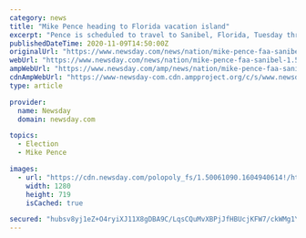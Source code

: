 ```yaml
---
category: news
title: "Mike Pence heading to Florida vacation island"
excerpt: "Pence is scheduled to travel to Sanibel, Florida, Tuesday through Saturday, according to the Federal Aviation Administration."
publishedDateTime: 2020-11-09T14:50:00Z
originalUrl: "https://www.newsday.com/news/nation/mike-pence-faa-sanibel-1.50061089"
webUrl: "https://www.newsday.com/news/nation/mike-pence-faa-sanibel-1.50061089"
ampWebUrl: "https://www.newsday.com/amp/news/nation/mike-pence-faa-sanibel-1.50061089"
cdnAmpWebUrl: "https://www-newsday-com.cdn.ampproject.org/c/s/www.newsday.com/amp/news/nation/mike-pence-faa-sanibel-1.50061089"
type: article

provider:
  name: Newsday
  domain: newsday.com

topics:
  - Election
  - Mike Pence

images:
  - url: "https://cdn.newsday.com/polopoly_fs/1.50061090.1604940614!/httpImage/image.jpg_gen/derivatives/landscape_1280/image.jpg"
    width: 1280
    height: 719
    isCached: true

secured: "hubsv8yj1eZ+O4ryiXJ11X8gDBA9C/LqsCQuMvXBPjJfHBUcjKFW7/ckWMg1Y1HttDueVsJX+ivJlbZJepv7LYNkP8ceOJ6SOWwOeF7O+KeIEfPhgaAHWYpWqZJOeLckYQE7LYkAGewswr9lHrBYMBZVFyou1TvQZ/jPDHoTisBxWmO0JueU8+QHzw6CE6VAbm4zlWjhwDppbxcAMaddCw3bhku+upVw+TFy//+scbI6yEavxrGWELsowcPfh9q/CCYYF/cL+kLt0ScYBrPdbcp1IucMXEfGfeiRiEumcKW1NZ/VZT7CKqpL25p0JHMq6KTu1Ole/lg6N6XQ1ZIegtM73Kk2yx3ycvwxJRZm5Xo=;q69NxtK5qp5wiMarMkR/eQ=="
---
```


